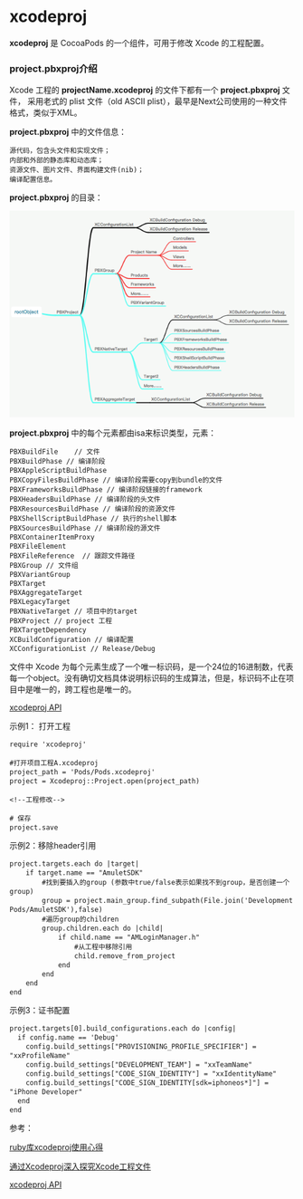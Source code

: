# xcodeproj

**xcodeproj** 是 CocoaPods 的一个组件，可用于修改 Xcode 的工程配置。

### project.pbxproj介绍

Xcode 工程的 **projectName.xcodeproj** 的文件下都有一个 **project.pbxproj** 文件，
采用老式的 plist 文件（old ASCII plist），最早是Next公司使用的一种文件格式，类似于XML。

**project.pbxproj** 中的文件信息：

	源代码，包含头文件和实现文件；
	内部和外部的静态库和动态库；			
	资源文件、图片文件、界面构建文件(nib)；
	编译配置信息。

**project.pbxproj** 的目录：

![](../images/pbxproj_dir)

**project.pbxproj** 中的每个元素都由isa来标识类型，元素：

	PBXBuildFile	// 文件
	PBXBuildPhase // 编译阶段
	PBXAppleScriptBuildPhase 
	PBXCopyFilesBuildPhase // 编译阶段需要copy到bundle的文件
	PBXFrameworksBuildPhase // 编译阶段链接的framework
	PBXHeadersBuildPhase // 编译阶段的头文件
	PBXResourcesBuildPhase // 编译阶段的资源文件
	PBXShellScriptBuildPhase // 执行的shell脚本
	PBXSourcesBuildPhase // 编译阶段的源文件
	PBXContainerItemProxy 
	PBXFileElement 
	PBXFileReference  // 跟踪文件路径
	PBXGroup // 文件组
	PBXVariantGroup 
	PBXTarget 
	PBXAggregateTarget 
	PBXLegacyTarget 
	PBXNativeTarget // 项目中的target
	PBXProject // project 工程
	PBXTargetDependency 
	XCBuildConfiguration // 编译配置
	XCConfigurationList // Release/Debug
文件中 Xcode 为每个元素生成了一个唯一标识码，是一个24位的16进制数，代表每一个object。没有确切文档具体说明标识码的生成算法，但是，标识码不止在项目中是唯一的，跨工程也是唯一的。

[xcodeproj API](https://www.rubydoc.info/gems/xcodeproj)

示例1： 打开工程

```
require 'xcodeproj'

#打开项目工程A.xcodeproj
project_path = 'Pods/Pods.xcodeproj'
project = Xcodeproj::Project.open(project_path)

<!--工程修改-->

# 保存
project.save
```

示例2：移除header引用

```
project.targets.each do |target|
    if target.name == "AmuletSDK"
		#找到要插入的group (参数中true/false表示如果找不到group，是否创建一个group)
        group = project.main_group.find_subpath(File.join('Development Pods/AmuletSDK'),false)
        #遍历group的children
        group.children.each do |child|
            if child.name == "AMLoginManager.h"
            	#从工程中移除引用
                child.remove_from_project
            end
        end
    end
end
```

示例3：证书配置

```
project.targets[0].build_configurations.each do |config|
  if config.name == 'Debug'
    config.build_settings["PROVISIONING_PROFILE_SPECIFIER"] = "xxProfileName"
    config.build_settings["DEVELOPMENT_TEAM"] = "xxTeamName"
    config.build_settings["CODE_SIGN_IDENTITY"] = "xxIdentityName"
    config.build_settings["CODE_SIGN_IDENTITY[sdk=iphoneos*]"] = "iPhone Developer"
  end
end
```

参考：

[ruby库xcodeproj使用心得](https://blog.csdn.net/darya_1/article/details/78095821)

[通过Xcodeproj深入探究Xcode工程文件](http://www.cocoachina.com/ios/20161008/17689.html)

[xcodeproj API](https://www.rubydoc.info/gems/xcodeproj)